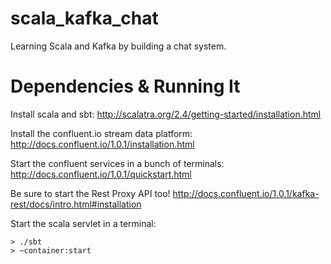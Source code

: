 # scala_kafka_chat

Learning Scala and Kafka by building a chat system.

# Dependencies & Running It

Install scala and sbt: http://scalatra.org/2.4/getting-started/installation.html

Install the confluent.io stream data platform: http://docs.confluent.io/1.0.1/installation.html

Start the confluent services in a bunch of terminals: http://docs.confluent.io/1.0.1/quickstart.html

Be sure to start the Rest Proxy API too! http://docs.confluent.io/1.0.1/kafka-rest/docs/intro.html#installation

Start the scala servlet in a terminal:

```
> ./sbt
> ~container:start
```
